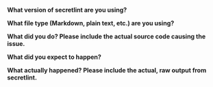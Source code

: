 <!--
**Before** Bug Reporting, Please update secretlint and try it.
Also see https://github.com/secretlint/secretlint/blob/master/docs/CONTRIBUTING.md#bug-reporting
-->

**What version of secretlint are you using?**
<!-- 
$ npx secretlint -v
-->
**What file type (Markdown, plain text, etc.) are you using?**

**What did you do? Please include the actual source code causing the issue.**

**What did you expect to happen?**

**What actually happened? Please include the actual, raw output from secretlint.**
<!--
You can get debug log by running secretlint with `--debug` option.
$ npx secretlint --debug target.md
# Please paste the debug log to the issue or use http://gist.github.com/
--->
